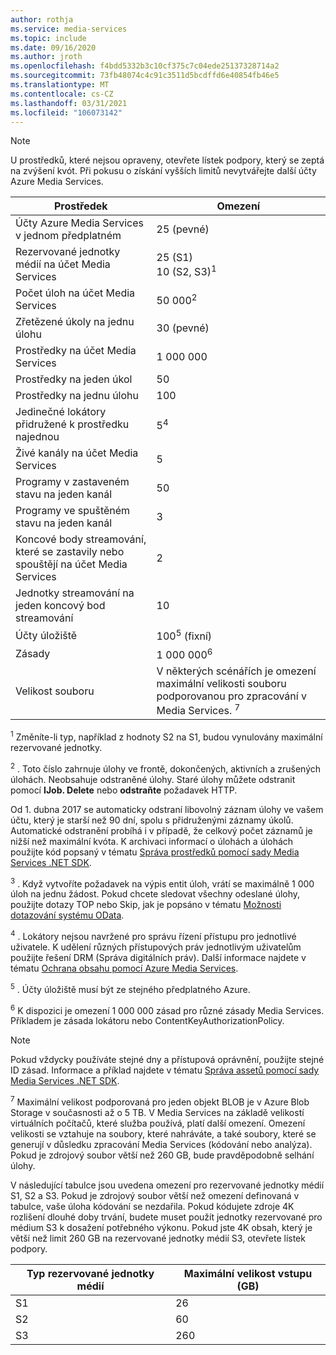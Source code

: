 ```yaml
---
author: rothja
ms.service: media-services
ms.topic: include
ms.date: 09/16/2020
ms.author: jroth
ms.openlocfilehash: f4bdd5332b3c10cf375c7c04ede25137328714a2
ms.sourcegitcommit: 73fb48074c4c91c3511d5bcdffd6e40854fb46e5
ms.translationtype: MT
ms.contentlocale: cs-CZ
ms.lasthandoff: 03/31/2021
ms.locfileid: "106073142"
---
```

>[!NOTE]
>U prostředků, které nejsou opraveny, otevřete lístek podpory, který se zeptá na zvýšení kvót. Při pokusu o získání vyšších limitů nevytvářejte další účty Azure Media Services.

| Prostředek | Omezení | 
| --- | --- | 
| Účty Azure Media Services v jednom předplatném | 25 (pevné) |
| Rezervované jednotky médií na účet Media Services |25 (S1)<br/>10 (S2, S3)<sup>1</sup> | 
| Počet úloh na účet Media Services | 50 000<sup>2</sup> |
| Zřetězené úkoly na jednu úlohu | 30 (pevné) |
| Prostředky na účet Media Services | 1 000 000|
| Prostředky na jeden úkol | 50 |
| Prostředky na jednu úlohu | 100 |
| Jedinečné lokátory přidružené k prostředku najednou | 5<sup>4</sup> |
| Živé kanály na účet Media Services |5|
| Programy v zastaveném stavu na jeden kanál |50|
| Programy ve spuštěném stavu na jeden kanál |3|
| Koncové body streamování, které se zastavily nebo spouštějí na účet Media Services|2|
| Jednotky streamování na jeden koncový bod streamování |10 |
| Účty úložiště | 100<sup>5</sup> (fixní) |
| Zásady | 1 000 000<sup>6</sup> |
| Velikost souboru| V některých scénářích je omezení maximální velikosti souboru podporovanou pro zpracování v Media Services. <sup>7</sup> |

<sup>1</sup> Změníte-li typ, například z hodnoty S2 na S1, budou vynulovány maximální rezervované jednotky.

<sup>2</sup> . Toto číslo zahrnuje úlohy ve frontě, dokončených, aktivních a zrušených úlohách. Neobsahuje odstraněné úlohy. Staré úlohy můžete odstranit pomocí **IJob. Delete** nebo **odstraňte** požadavek HTTP.

Od 1. dubna 2017 se automaticky odstraní libovolný záznam úlohy ve vašem účtu, který je starší než 90 dní, spolu s přidruženými záznamy úkolů. Automatické odstranění probíhá i v případě, že celkový počet záznamů je nižší než maximální kvóta. K archivaci informací o úlohách a úlohách použijte kód popsaný v tématu [Správa prostředků pomocí sady Media Services .NET SDK](../articles/media-services/previous/media-services-dotnet-manage-entities.md).

<sup>3</sup> . Když vytvoříte požadavek na výpis entit úloh, vrátí se maximálně 1 000 úloh na jednu žádost. Pokud chcete sledovat všechny odeslané úlohy, použijte dotazy TOP nebo Skip, jak je popsáno v tématu [Možnosti dotazování systému OData](/previous-versions/dynamicscrm-2015/developers-guide/gg309461(v=crm.7)).

<sup>4</sup> . Lokátory nejsou navržené pro správu řízení přístupu pro jednotlivé uživatele. K udělení různých přístupových práv jednotlivým uživatelům použijte řešení DRM (Správa digitálních práv). Další informace najdete v tématu [Ochrana obsahu pomocí Azure Media Services](../articles/media-services/latest/drm-content-protection-concept.md).

<sup>5</sup> . Účty úložiště musí být ze stejného předplatného Azure.

<sup>6</sup> K dispozici je omezení 1 000 000 zásad pro různé zásady Media Services. Příkladem je zásada lokátoru nebo ContentKeyAuthorizationPolicy. 

>[!NOTE]
> Pokud vždycky používáte stejné dny a přístupová oprávnění, použijte stejné ID zásad. Informace a příklad najdete v tématu [Správa assetů pomocí sady Media Services .NET SDK](../articles/media-services/previous/media-services-dotnet-manage-entities.md#limit-access-policies).

<sup>7</sup> Maximální velikost podporovaná pro jeden objekt BLOB je v Azure Blob Storage v současnosti až o 5 TB. V Media Services na základě velikostí virtuálních počítačů, které služba používá, platí další omezení. Omezení velikosti se vztahuje na soubory, které nahráváte, a také soubory, které se generují v důsledku zpracování Media Services (kódování nebo analýza). Pokud je zdrojový soubor větší než 260 GB, bude pravděpodobně selhání úlohy. 

V následující tabulce jsou uvedena omezení pro rezervované jednotky médií S1, S2 a S3. Pokud je zdrojový soubor větší než omezení definovaná v tabulce, vaše úloha kódování se nezdařila. Pokud kódujete zdroje 4K rozlišení dlouhé doby trvání, budete muset použít jednotky rezervované pro médium S3 k dosažení potřebného výkonu. Pokud jste 4K obsah, který je větší než limit 260 GB na rezervované jednotky médií S3, otevřete lístek podpory.

|Typ rezervované jednotky médií    |Maximální velikost vstupu (GB)|
|---|---|
|S1 |    26|
|S2    | 60|
|S3    |260|
